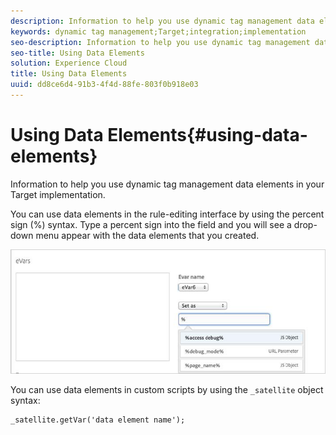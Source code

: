 ```yaml
---
description: Information to help you use dynamic tag management data elements in your Target implementation.
keywords: dynamic tag management;Target;integration;implementation
seo-description: Information to help you use dynamic tag management data elements in your Target implementation.
seo-title: Using Data Elements
solution: Experience Cloud
title: Using Data Elements
uuid: dd8ce6d4-91b3-4f4d-88fe-803f0b918e03
---
```


# Using Data Elements{#using-data-elements}

Information to help you use dynamic tag management data elements in your Target implementation.

You can use data elements in the rule-editing interface by using the percent sign (%) syntax. Type a percent sign into the field and you will see a drop-down menu appear with the data elements that you created.

![](assets/percent_sign.png)

You can use data elements in custom scripts by using the `_satellite` object syntax: 

```
_satellite.getVar('data element name');
```

